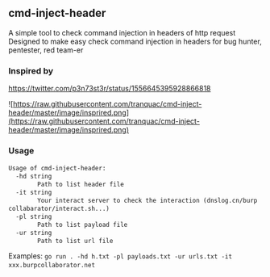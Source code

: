 ## cmd-inject-header
A simple tool to check command injection in headers of http request
Designed to make easy check command injection in headers for bug hunter, pentester, red team-er

### Inspired by
https://twitter.com/p3n73st3r/status/1556645395928866818

![https://raw.githubusercontent.com/tranquac/cmd-inject-header/master/image/insprired.png](https://raw.githubusercontent.com/tranquac/cmd-inject-header/master/image/insprired.png)
### Usage
```
Usage of cmd-inject-header:
  -hd string
        Path to list header file
  -it string
        Your interact server to check the interaction (dnslog.cn/burp collabarator/interact.sh...)
  -pl string
        Path to list payload file
  -ur string
        Path to list url file
```
Examples: `go run . -hd h.txt -pl payloads.txt -ur urls.txt -it xxx.burpcollaborator.net`
